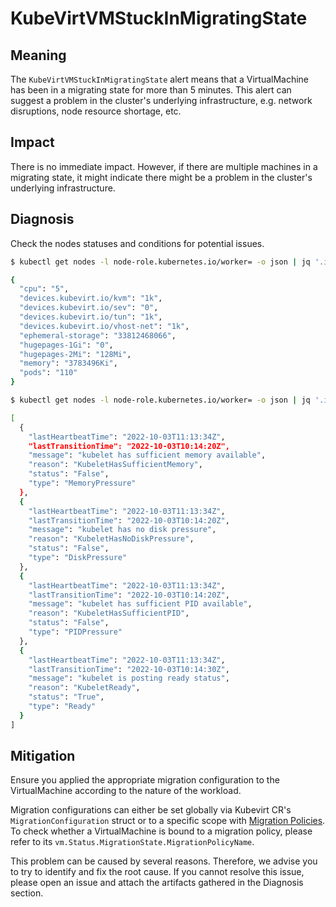 # KubeVirtVMStuckInMigratingState

## Meaning

The `KubeVirtVMStuckInMigratingState` alert means that a VirtualMachine has been
in a migrating state for more than 5 minutes. This alert can suggest a problem
in the cluster's underlying infrastructure, e.g. network disruptions, node
resource shortage, etc.

## Impact

There is no immediate impact. However, if there are multiple machines in a
migrating state, it might indicate there might be a problem in the cluster's
underlying infrastructure.

## Diagnosis

Check the nodes statuses and conditions for potential issues.

```bash
$ kubectl get nodes -l node-role.kubernetes.io/worker= -o json | jq '.items | .[].status.allocatable'

{
  "cpu": "5",
  "devices.kubevirt.io/kvm": "1k",
  "devices.kubevirt.io/sev": "0",
  "devices.kubevirt.io/tun": "1k",
  "devices.kubevirt.io/vhost-net": "1k",
  "ephemeral-storage": "33812468066",
  "hugepages-1Gi": "0",
  "hugepages-2Mi": "128Mi",
  "memory": "3783496Ki",
  "pods": "110"
}
```

```bash
$ kubectl get nodes -l node-role.kubernetes.io/worker= -o json | jq '.items | .[].status.conditions'

[
  {
    "lastHeartbeatTime": "2022-10-03T11:13:34Z",
    "lastTransitionTime": "2022-10-03T10:14:20Z",
    "message": "kubelet has sufficient memory available",
    "reason": "KubeletHasSufficientMemory",
    "status": "False",
    "type": "MemoryPressure"
  },
  {
    "lastHeartbeatTime": "2022-10-03T11:13:34Z",
    "lastTransitionTime": "2022-10-03T10:14:20Z",
    "message": "kubelet has no disk pressure",
    "reason": "KubeletHasNoDiskPressure",
    "status": "False",
    "type": "DiskPressure"
  },
  {
    "lastHeartbeatTime": "2022-10-03T11:13:34Z",
    "lastTransitionTime": "2022-10-03T10:14:20Z",
    "message": "kubelet has sufficient PID available",
    "reason": "KubeletHasSufficientPID",
    "status": "False",
    "type": "PIDPressure"
  },
  {
    "lastHeartbeatTime": "2022-10-03T11:13:34Z",
    "lastTransitionTime": "2022-10-03T10:14:30Z",
    "message": "kubelet is posting ready status",
    "reason": "KubeletReady",
    "status": "True",
    "type": "Ready"
  }
]
```

## Mitigation

Ensure you applied the appropriate migration configuration to the VirtualMachine
according to the nature of the workload.

Migration configurations can either be set globally via Kubevirt CR's
`MigrationConfiguration` struct or to a specific scope with
[Migration Policies](https://kubevirt.io/user-guide/operations/migration_policies/#migration-policies).
To check whether a VirtualMachine is bound to a migration policy, please refer
to its `vm.Status.MigrationState.MigrationPolicyName`.

This problem can be caused by several reasons. Therefore, we advise you to try
to identify and fix the root cause. If you cannot resolve this issue, please
open an issue and attach the artifacts gathered in the Diagnosis section.
